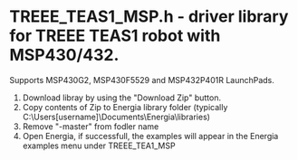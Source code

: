 # TREEE_TEAS1_MSP.h - driver library for TREEE TEAS1 robot with MSP430/432.
Supports MSP430G2, MSP430F5529 and MSP432P401R LaunchPads.

1. Download libray by using the "Download Zip" button.
2. Copy contents of Zip to Energia library folder (typically C:\Users\[username]\Documents\Energia\libraries\)
3. Remove "-master" from fodler name
4. Open Energia, if successfull, the examples will appear in the Energia examples menu under TREEE_TEA1_MSP
